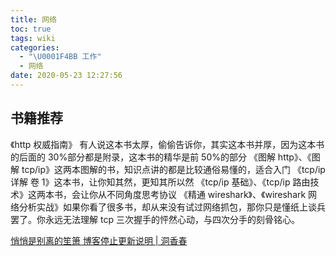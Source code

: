 ```yaml
---
title: 网络
toc: true
tags: wiki
categories:
  - "\U0001F4BB 工作"
  - 网络
date: 2020-05-23 12:27:56
---
```

## 书籍推荐

《http 权威指南》 有人说这本书太厚，偷偷告诉你，其实这本书并厚，因为这本书的后面的 30%部分都是附录，这本书的精华是前 50%的部分
《图解 http》、《图解 tcp/ip》这两本图解的书，知识点讲的都是比较通俗易懂的，适合入门
《tcp/ip 详解 卷 1》这本书，让你知其然，更知其所以然
《tcp/ip 基础》、《tcp/ip 路由技术》这两本书，会让你从不同角度思考协议
《精通 wireshark》、《wireshark 网络分析实战》如果你看了很多书，却从来没有试过网络抓包，那你只是懂纸上谈兵罢了。你永远无法理解 tcp 三次握手的怦然心动，与四次分手的刻骨铭心。

[悄悄是别离的笙箫 博客停止更新说明 | 洞香春](https://wdd.js.org/books-about-network-protocol.html#more)